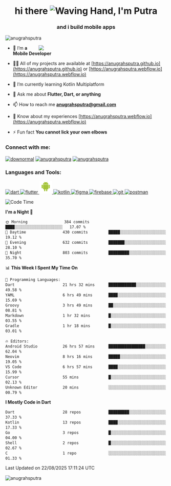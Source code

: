 

<h1 align="center">hi there <img src="https://raw.githubusercontent.com/Tarikul-Islam-Anik/Animated-Fluent-Emojis/master/Emojis/Hand%20gestures/Waving%20Hand.png" alt="Waving Hand" width="40" height="40" />, I'm Putra</h1>
<h3 align="center">and i build mobile apps</h3>

<p align="left"> <img src="https://komarev.com/ghpvc/?username=anugrahsputra&label=Profile%20views&color=0e75b6&style=plastic" alt="anugrahsputra" /> </p>
<img align="right" width="400" src="https://user-images.githubusercontent.com/74038190/240815616-7b282ec6-fcc3-4600-90a7-2c3140549f58.gif"/>


- 🔭 I’m **a Mobile Developer**

- 👨‍💻 All of my projects are available at [https://anugrahsputra.github.io](https://anugrahsputra.github.io) or [https://anugrahsputra.webflow.io](https://anugrahsputra.webflow.io)

- 🌱 I’m currently learning Kotlin Multiplatform

- 💬 Ask me about **Flutter, Dart, or anything**

- 📫 How to reach me **anugrahsputra@gmail.com**

- 📄 Know about my experiences [https://anugrahsputra.webflow.io](https://anugrahsputra.webflow.io)

- ⚡ Fun fact **You cannot lick your own elbows**

<h3 align="left">Connect with me:</h3>
<p align="left">
<a href="https://twitter.com/downormal" target="blank"><img align="center" src="https://raw.githubusercontent.com/rahuldkjain/github-profile-readme-generator/master/src/images/icons/Social/twitter.svg" alt="downormal" height="30" width="40" /></a>
<a href="https://linkedin.com/in/anugrahsputra" target="blank"><img align="center" src="https://raw.githubusercontent.com/rahuldkjain/github-profile-readme-generator/master/src/images/icons/Social/linked-in-alt.svg" alt="anugrahsputra" height="30" width="40" /></a>
<a href="https://www.leetcode.com/anugrahsputra" target="blank"><img align="center" src="https://raw.githubusercontent.com/rahuldkjain/github-profile-readme-generator/master/src/images/icons/Social/leet-code.svg" alt="anugrahsputra" height="30" width="40" /></a>
</p>

<h3 align="left">Languages and Tools:</h3>
<p align="left"> <a href="https://dart.dev" target="_blank" rel="noreferrer"> <img src="https://www.vectorlogo.zone/logos/dartlang/dartlang-icon.svg" alt="dart" width="40" height="40"/> </a>  <a href="https://flutter.dev" target="_blank" rel="noreferrer"> <img src="https://www.vectorlogo.zone/logos/flutterio/flutterio-icon.svg" alt="flutter" width="40" height="40"/> </a> <a href="https://developer.android.com" target="_blank" rel="noreferrer"> <img src="https://raw.githubusercontent.com/devicons/devicon/master/icons/android/android-original-wordmark.svg" alt="android" width="40" height="40"/> </a> <a href="https://kotlinlang.org" target="_blank" rel="noreferrer"> <img src="https://www.vectorlogo.zone/logos/kotlinlang/kotlinlang-icon.svg" alt="kotlin" width="40" height="40"/> </a><a href="https://www.figma.com/" target="_blank" rel="noreferrer"> <img src="https://www.vectorlogo.zone/logos/figma/figma-icon.svg" alt="figma" width="40" height="40"/> </a> <a href="https://firebase.google.com/" target="_blank" rel="noreferrer"> <img src="https://www.vectorlogo.zone/logos/firebase/firebase-icon.svg" alt="firebase" width="40" height="40"/> </a><a href="https://git-scm.com/" target="_blank" rel="noreferrer"> <img src="https://www.vectorlogo.zone/logos/git-scm/git-scm-icon.svg" alt="git" width="40" height="40"/> </a> <a href="https://postman.com" target="_blank" rel="noreferrer"> <img src="https://www.vectorlogo.zone/logos/getpostman/getpostman-icon.svg" alt="postman" width="40" height="40"/> </a> </p>




<!--START_SECTION:waka-->
![Code Time](http://img.shields.io/badge/Code%20Time-1%2C818%20hrs%203%20mins-blue)

**I'm a Night 🦉** 

```text
🌞 Morning                384 commits         ████░░░░░░░░░░░░░░░░░░░░░   17.07 % 
🌆 Daytime                430 commits         █████░░░░░░░░░░░░░░░░░░░░   19.12 % 
🌃 Evening                632 commits         ███████░░░░░░░░░░░░░░░░░░   28.10 % 
🌙 Night                  803 commits         █████████░░░░░░░░░░░░░░░░   35.70 % 
```


📊 **This Week I Spent My Time On** 

```text
💬 Programming Languages: 
Dart                     21 hrs 32 mins      ████████████░░░░░░░░░░░░░   49.58 % 
YAML                     6 hrs 49 mins       ████░░░░░░░░░░░░░░░░░░░░░   15.69 % 
Groovy                   3 hrs 49 mins       ██░░░░░░░░░░░░░░░░░░░░░░░   08.81 % 
Markdown                 1 hr 32 mins        █░░░░░░░░░░░░░░░░░░░░░░░░   03.55 % 
Gradle                   1 hr 18 mins        █░░░░░░░░░░░░░░░░░░░░░░░░   03.01 % 

🔥 Editors: 
Android Studio           26 hrs 57 mins      ████████████████░░░░░░░░░   62.04 % 
Neovim                   8 hrs 16 mins       █████░░░░░░░░░░░░░░░░░░░░   19.05 % 
VS Code                  6 hrs 57 mins       ████░░░░░░░░░░░░░░░░░░░░░   15.99 % 
Cursor                   55 mins             █░░░░░░░░░░░░░░░░░░░░░░░░   02.13 % 
Unknown Editor           20 mins             ░░░░░░░░░░░░░░░░░░░░░░░░░   00.79 % 
```

**I Mostly Code in Dart** 

```text
Dart                     28 repos            █████████░░░░░░░░░░░░░░░░   37.33 % 
Kotlin                   13 repos            ████░░░░░░░░░░░░░░░░░░░░░   17.33 % 
Go                       3 repos             █░░░░░░░░░░░░░░░░░░░░░░░░   04.00 % 
Shell                    2 repos             █░░░░░░░░░░░░░░░░░░░░░░░░   02.67 % 
C                        1 repo              ░░░░░░░░░░░░░░░░░░░░░░░░░   01.33 % 
```




 Last Updated on 22/08/2025 17:11:24 UTC
<!--END_SECTION:waka-->

<img align="center" src="https://user-images.githubusercontent.com/74038190/212744287-14f66c13-5458-40dc-9244-8ff533fc8f4a.gif" alt="anugrahsputra" />
